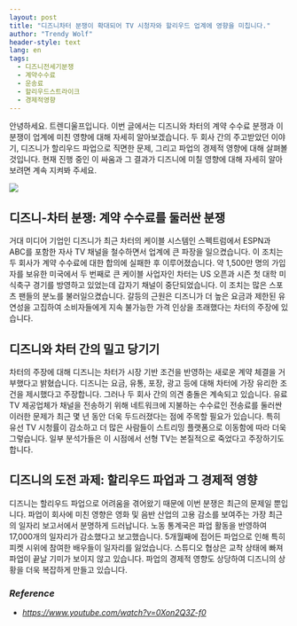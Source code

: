 ```yaml
---
layout: post
title: "디즈니차터 분쟁이 확대되어 TV 시청자와 할리우드 업계에 영향을 미칩니다."
author: "Trendy Wolf"
header-style: text
lang: en
tags:
  - 디즈니전세기분쟁
  - 계약수수료
  - 운송료
  - 할리우드스트라이크
  - 경제적영향
---
```


안녕하세요. 트렌디울프입니다. 이번 글에서는 디즈니와 차터의 계약 수수료 분쟁과 이 분쟁이 업계에 미친 영향에 대해 자세히 알아보겠습니다. 두 회사 간의 주고받았던 이야기, 디즈니가 할리우드 파업으로 직면한 문제, 그리고 파업의 경제적 영향에 대해 살펴볼 것입니다. 현재 진행 중인 이 싸움과 그 결과가 디즈니에 미칠 영향에 대해 자세히 알아보려면 계속 지켜봐 주세요.

<img
    src="https://i.ytimg.com/vi/0Xon2Q3Z-f0/hqdefault.jpg"
/>






## 디즈니-차터 분쟁: 계약 수수료를 둘러싼 분쟁




거대 미디어 기업인 디즈니가 최근 차터의 케이블 시스템인 스펙트럼에서 ESPN과 ABC를 포함한 자사 TV 채널을 철수하면서 업계에 큰 파장을 일으켰습니다. 이 조치는 두 회사가 계약 수수료에 대한 합의에 실패한 후 이루어졌습니다. 약 1,500만 명의 가입자를 보유한 미국에서 두 번째로 큰 케이블 사업자인 차터는 US 오픈과 시즌 첫 대학 미식축구 경기를 방영하고 있었는데 갑자기 채널이 중단되었습니다. 이 조치는 많은 스포츠 팬들의 분노를 불러일으켰습니다. 갈등의 근원은 디즈니가 더 높은 요금과 제한된 유연성을 고집하여 소비자들에게 지속 불가능한 가격 인상을 초래했다는 차터의 주장에 있습니다.









## 디즈니와 차터 간의 밀고 당기기




차터의 주장에 대해 디즈니는 차터가 시장 기반 조건을 반영하는 새로운 계약 체결을 거부했다고 밝혔습니다. 디즈니는 요금, 유통, 포장, 광고 등에 대해 차터에 가장 유리한 조건을 제시했다고 주장합니다. 그러나 두 회사 간의 의견 충돌은 계속되고 있습니다. 유료 TV 제공업체가 채널을 전송하기 위해 네트워크에 지불하는 수수료인 전송료를 둘러싼 이러한 문제가 최근 몇 년 동안 더욱 두드러졌다는 점에 주목할 필요가 있습니다. 특히 유선 TV 시청률이 감소하고 더 많은 사람들이 스트리밍 플랫폼으로 이동함에 따라 더욱 그렇습니다. 일부 분석가들은 이 시점에서 선형 TV는 본질적으로 죽었다고 주장하기도 합니다.









## 디즈니의 도전 과제: 할리우드 파업과 그 경제적 영향




디즈니는 할리우드 파업으로 어려움을 겪어왔기 때문에 이번 분쟁은 최근의 문제일 뿐입니다. 파업이 회사에 미친 영향은 영화 및 음반 산업의 고용 감소를 보여주는 가장 최근의 일자리 보고서에서 분명하게 드러납니다. 노동 통계국은 파업 활동을 반영하여 17,000개의 일자리가 감소했다고 보고했습니다. 5개월째에 접어든 파업으로 인해 특히 피켓 시위에 참여한 배우들이 일자리를 잃었습니다. 스튜디오 협상은 교착 상태에 빠져 파업이 끝날 기미가 보이지 않고 있습니다. 파업의 경제적 영향도 상당하여 디즈니의 상황을 더욱 복잡하게 만들고 있습니다.


### _Reference_
- _https://www.youtube.com/watch?v=0Xon2Q3Z-f0_

